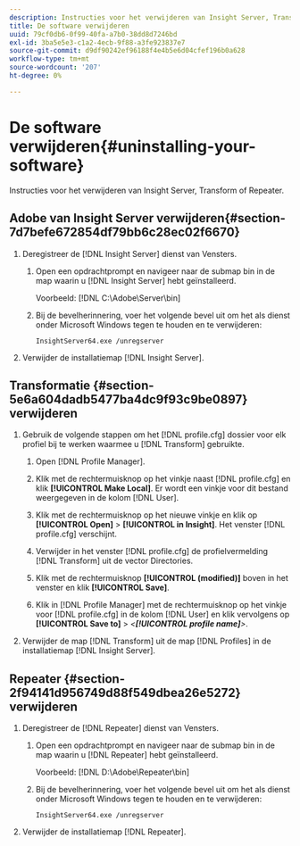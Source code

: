 ```yaml
---
description: Instructies voor het verwijderen van Insight Server, Transform of Repeater.
title: De software verwijderen
uuid: 79cf0db6-0f99-40fa-a7b0-38dd8d7246bd
exl-id: 3ba5e5e3-c1a2-4ecb-9f88-a3fe923837e7
source-git-commit: d9df90242ef96188f4e4b5e6d04cfef196b0a628
workflow-type: tm+mt
source-wordcount: '207'
ht-degree: 0%

---
```


# De software verwijderen{#uninstalling-your-software}

Instructies voor het verwijderen van Insight Server, Transform of Repeater.

## Adobe van Insight Server verwijderen{#section-7d7befe672854df79bb6c28ec02f6670}

1. Deregistreer de [!DNL Insight Server] dienst van Vensters.

   1. Open een opdrachtprompt en navigeer naar de submap bin in de map waarin u [!DNL Insight Server] hebt geïnstalleerd.

      Voorbeeld: [!DNL C:\Adobe\Server\bin]

   1. Bij de bevelherinnering, voer het volgende bevel uit om het als dienst onder Microsoft Windows tegen te houden en te verwijderen:

      ```
      InsightServer64.exe /unregserver
      ```

1. Verwijder de installatiemap [!DNL Insight Server].

## Transformatie {#section-5e6a604dadb5477ba4dc9f93c9be0897} verwijderen

1. Gebruik de volgende stappen om het [!DNL profile.cfg] dossier voor elk profiel bij te werken waarmee u [!DNL Transform] gebruikte.

   1. Open [!DNL Profile Manager].
   1. Klik met de rechtermuisknop op het vinkje naast [!DNL profile.cfg] en klik **[!UICONTROL Make Local]**. Er wordt een vinkje voor dit bestand weergegeven in de kolom [!DNL User].

   1. Klik met de rechtermuisknop op het nieuwe vinkje en klik op **[!UICONTROL Open]** > **[!UICONTROL in Insight]**. Het venster [!DNL profile.cfg] verschijnt.

   1. Verwijder in het venster [!DNL profile.cfg] de profielvermelding [!DNL Transform] uit de vector Directories.

   1. Klik met de rechtermuisknop **[!UICONTROL (modified)]** boven in het venster en klik **[!UICONTROL Save]**.

   1. Klik in [!DNL Profile Manager] met de rechtermuisknop op het vinkje voor [!DNL profile.cfg] in de kolom [!DNL User] en klik vervolgens op **[!UICONTROL Save to]** > *&lt;**[!UICONTROL profile name]**>*.

1. Verwijder de map [!DNL Transform] uit de map [!DNL Profiles] in de installatiemap [!DNL Insight Server].

## Repeater {#section-2f94141d956749d88f549dbea26e5272} verwijderen

1. Deregistreer de [!DNL Repeater] dienst van Vensters.

   1. Open een opdrachtprompt en navigeer naar de submap bin in de map waarin u [!DNL Repeater] hebt geïnstalleerd.

      Voorbeeld: [!DNL D:\Adobe\Repeater\bin]

   1. Bij de bevelherinnering, voer het volgende bevel uit om het als dienst onder Microsoft Windows tegen te houden en te verwijderen:

      ```
      InsightServer64.exe /unregserver
      ```

1. Verwijder de installatiemap [!DNL Repeater].
